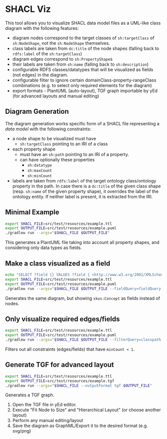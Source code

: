 # SHACL Viz

This tool allows you to visualize SHACL data model files as a UML-like class diagram with the following features:
- diagram nodes correspond to the target classes of `sh:targetClass` of `sh:NodeShape`, not the `sh:NodeShape` themselves.
- class labels are taken from `dc:title` of the node shapes (falling back to `rdfs:label` of the `sh:targetClass`)
- diagram edges correspond to `sh:PropertyShape`s
- their labels are taken from `sh:name` (falling back to `sh:description`)
- configurable RDFS classes/datatypes that will be visualized as fields (not edges) in the diagram.
- configurable filter to ignore certain domainClass-property-rangeClass combinations (e.g. to select only required elements for the diagram)
- export formats - PlantUML (auto-layout), TGF graph importable by yEd (for advanced layouts and manual editing)

## Diagram Generation

The diagram generation works specific form of a SHACL file representing a _data model_ with the following constraints:
- a node shape to be visualized must have
  - `sh:targetClass` pointing to an IRI of a class
- each property shape
  - must have an `sh:path` pointing to an IRI of a property.
  - can have optionally these properties
    - `sh:datatype` 
    - `sh:maxCount` 
    - `sh:minCount`
- labels are taken from `rdfs:label` of the target ontology class/ontology property in the path. In case there is a `dc:title` of the given class shape (resp. `sh:name` of the given property shape), it overrides the label of the ontology entity. If neither label is present, it is extracted from the IRI.

## Minimal Example
```bash
export SHACL_FILE=src/test/resources/example.ttl
export OUTPUT_FILE=src/test/resources/example.puml
./gradlew run --args="$SHACL_FILE $OUTPUT_FILE"
```
This generates a PlantUML file taking into account all property shapes, and considering only data types as fields.

## Make a class visualized as a field
```bash
echo "SELECT ?field {} VALUES ?field { <http://www.w3.org/2001/XMLSchema#string> <http://www.w3.org/2004/02/skos/core#Concept> }" > fieldQuery.rq 
export SHACL_FILE=src/test/resources/example.ttl
export OUTPUT_FILE=src/test/resources/example.puml
./gradlew run --args="$SHACL_FILE $OUTPUT_FILE --fieldQuery=fieldQuery.rq"
```
Generates the same diagram, but showing `skos:Concept` as fields instead of nodes.

## Only visualize required edges/fields
```bash
export SHACL_FILE=src/test/resources/example.ttl
export OUTPUT_FILE=src/test/resources/example.puml
./gradlew run --args="$SHACL_FILE $OUTPUT_FILE --filterQuery=classpath:/edges-required-only.rq"
```
Filters out all constraints (edges/fields) that have `minCount < 1`.

## Generate TGF for advanced layout
```bash
export SHACL_FILE=src/test/resources/example.ttl
export OUTPUT_FILE=src/test/resources/example.tgf
./gradlew run --args="$SHACL_FILE --outputFormat tgf $OUTPUT_FILE"
```
Generates a TGF graph.
1. Open the TGF file in yEd editor.
2. Execute "Fit Node to Size" and "Hierarchical Layout" (or choose another layout)
3. Perform any manual editing/layout
4. Save the diagram as GraphML/Export it to the desired format (e.g. svg/png)